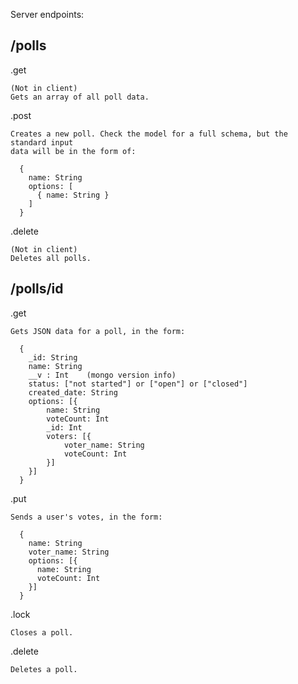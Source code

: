 Server endpoints:

## /polls

  .get

    (Not in client)
    Gets an array of all poll data.

  .post

    Creates a new poll. Check the model for a full schema, but the standard input
    data will be in the form of:

      {
        name: String
        options: [
          { name: String }
        ]
      }

  .delete

    (Not in client)
    Deletes all polls.


## /polls/id

  .get

    Gets JSON data for a poll, in the form:

      {
        _id: String
        name: String
        __v : Int    (mongo version info)
        status: ["not started"] or ["open"] or ["closed"]
        created_date: String
        options: [{
            name: String
            voteCount: Int
            _id: Int
            voters: [{
                voter_name: String
                voteCount: Int
            }]
        }]
      }

  .put

    Sends a user's votes, in the form:

      {
        name: String
        voter_name: String
        options: [{
          name: String
          voteCount: Int
        }]
      }

  .lock

    Closes a poll.

  .delete

    Deletes a poll.

